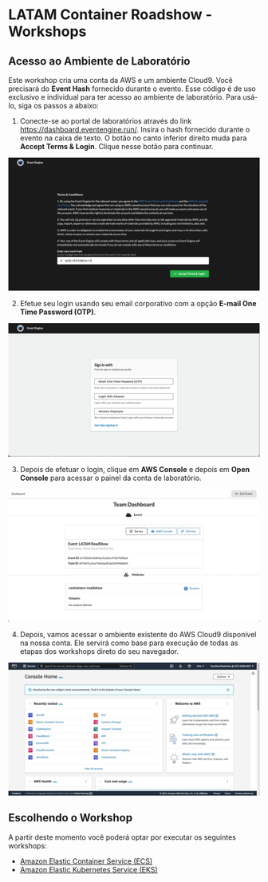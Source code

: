 # LATAM Container Roadshow - Workshops

## Acesso ao Ambiente de Laboratório

Este workshop cria uma conta da AWS e um ambiente Cloud9. Você precisará do **Event Hash** fornecido durante o evento. Esse código é de uso exclusivo e individual para ter acesso ao ambiente de laboratório. Para usá-lo, siga os passos a abaixo:

1. Conecte-se ao portal de laboratórios através do link https://dashboard.eventengine.run/. Insira o hash fornecido durante o evento na caixa de texto. O botão no canto inferior direito muda para  **Accept Terms & Login**. Clique nesse botão para continuar.

![Imagem da tela de entrada do EventEngine](static/1-ee_dashboard.png)

2. Efetue seu login usando seu email corporativo com a opção **E-mail One Time Password (OTP)**.

![Imagem da tela de sign-in do EventEngine](static/2-ee_signin_options.png)

3. Depois de efetuar o login, clique em **AWS Console** e depois em **Open Console** para acessar o painel da conta de laboratório.

![Animação do painel do time do EventEngine](static/3-ee_open_console.gif)

4. Depois, vamos acessar o ambiente existente do AWS Cloud9 disponível na nossa conta. Ele servirá como base para execução de todas as etapas dos workshops direto do seu navegador.

![Animação da console AWS acessando o ambiente do AWS Cloud9](static/4-open_cloud9_env.gif)

## Escolhendo o Workshop

A partir deste momento você poderá optar por executar os seguintes workshops:

- [Amazon Elastic Container Service (ECS)](./ecs/docs/pt_BR/README.md)
- [Amazon Elastic Kubernetes Service (EKS)](./eks/docs/pt_BR/README.md)